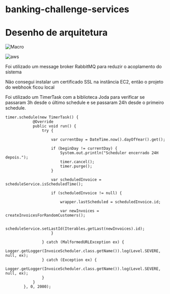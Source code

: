 # banking-challenge-services

# Desenho de arquitetura


![Macro](https://user-images.githubusercontent.com/46874823/156423337-07e8ee31-2bb3-41c7-9b1e-57d2b1411c2d.jpg)
 
![aws](https://user-images.githubusercontent.com/46874823/156425848-9911fb3e-3462-44cd-8cf4-8d72e96a3950.jpg)


Foi utilizado um message broker RabbitMQ para reduzir o acoplamento do sistema

Não consegui instalar um certificado SSL na instância EC2, então o projeto do webhook ficou local

Foi utilizado um TimerTask com a biblioteca Joda para verificar se passaram 3h desde o último schedule e se passaram 24h desde o primeiro schedule.
```
timer.schedule(new TimerTask() {
            @Override
            public void run() {
                try {

                    var currentDay = DateTime.now().dayOfYear().get();

                    if (beginDay != currentDay) {
                        System.out.println("Scheduler encerrado 24H depois.");
                        timer.cancel();
                        timer.purge();
                    }

                    var scheduledInvoice = scheduleService.isScheduledTime();
                    
                    if (scheduledInvoice != null) {
                        
                        wrapper.lastScheduled = scheduledInvoice.id;
                        
                        var newInvoices = createInvoicesForRandomCustomers();

                        scheduleService.setLastId(Iterables.getLast(newInvoices).id);
                    }
                    
                } catch (MalformedURLException ex) {
                    Logger.getLogger(InvoiceScheduler.class.getName()).log(Level.SEVERE, null, ex);
                } catch (Exception ex) {
                    Logger.getLogger(InvoiceScheduler.class.getName()).log(Level.SEVERE, null, ex);
                }
            }
        }, 0, 2000);
```

